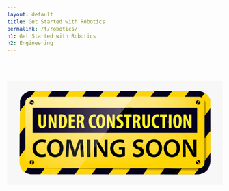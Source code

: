 ```yaml
---
layout: default
title: Get Started with Robotics
permalink: /f/robotics/
h1: Get Started with Robotics
h2: Engineering
---
```


<img class="center" src="/images/ComingSoon.png" style="width:600px; padding-top:50px;">
